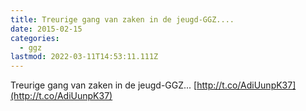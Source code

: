 ```yaml
---
title: Treurige gang van zaken in de jeugd-GGZ....
date: 2015-02-15
categories:
  - ggz
lastmod: 2022-03-11T14:53:11.111Z
---
```


Treurige gang van zaken in de jeugd-GGZ... [http://t.co/AdiUunpK37](http://t.co/AdiUunpK37)
